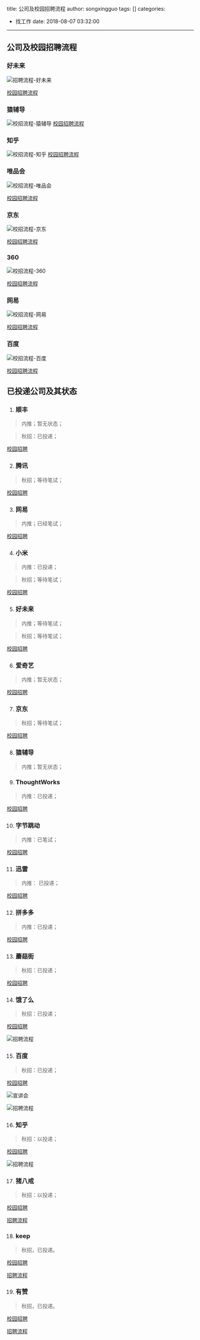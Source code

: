 title: 公司及校园招聘流程
author: songxingguo
tags: []
categories:
  - 找工作
date: 2018-08-07 03:32:00
---
## 公司及校园招聘流程

### 好未来

![招聘流程-好未来](http://p9myzkds7.bkt.clouddn.com/company-and-campus/%E6%8B%9B%E8%81%98%E6%B5%81%E7%A8%8B-%E5%A5%BD%E6%9C%AA%E6%9D%A5.png)

[校园招聘流程](http://job.100tal.com/xiaoyuanzp)


<!-- more -->

### 猿辅导

![校招流程-猿辅导](http://p9myzkds7.bkt.clouddn.com/company-and-campus/%E6%A0%A1%E6%8B%9B%E6%B5%81%E7%A8%8B-%E7%8C%BF%E8%BE%85%E5%AF%BC.png)
[校园招聘流程](https://mp.weixin.qq.com/s/POsIjYMVhZsHCjsUt2tOtA)


### 知乎

![校招流程-知乎](http://p9myzkds7.bkt.clouddn.com/company-and-compus/%E7%9F%A5%E4%B9%8E%E6%A0%A1%E6%8B%9B%E6%B5%81%E7%A8%8B.png)
[校园招聘流程](https://app.mokahr.com/campus_apply/zhihu#/?anchorName=7191143730&_k=i56e04)

### 唯品会

![校招流程-唯品会](http://p9myzkds7.bkt.clouddn.com/technical-requirement-and-review/%E5%94%AF%E5%93%81%E4%BC%9A%E6%8B%9B%E8%81%98%E6%B5%81%E7%A8%8B.png)

[校园招聘流程](http://campus.vip.com/rec_2.html)

### 京东

![校招流程-京东](http://p9myzkds7.bkt.clouddn.com/technical-requirement-and-review/%E4%BA%AC%E4%B8%9C%E6%8B%9B%E8%81%98%E6%B5%81%E7%A8%8B.png)

[校园招聘流程](http://campus.jd.com/web/talk/index?t=4)

### 360

![校招流程-360](http://p9myzkds7.bkt.clouddn.com/technical-requirement-and-review/360%E6%A0%A1%E6%8B%9B%E6%B5%81%E7%A8%8B.png)

[校园招聘流程](http://campus.chinahr.com/2019/qihu360/process_cur.html)

### 网易

![校招流程-网易](http://p9myzkds7.bkt.clouddn.com/technical-requirement-and-review/%E7%BD%91%E6%98%93%E6%A0%A1%E6%8B%9B%E6%B5%81%E7%A8%8B.png)

[校园招聘流程](https://campus.163.com/app/campus/recprodes)

### 百度

![校招流程-百度](http://p9myzkds7.bkt.clouddn.com/%E7%99%BE%E5%BA%A6%E6%A0%A1%E5%9B%AD%E6%8B%9B%E8%81%98.png)

[校园招聘流程](https://talent.baidu.com/external/baidu/campus.html#/process)

## 已投递公司及其状态

1. ### 顺丰
 
 > 内推；暂无状态；
 
 > 秋招：已投递；
 
 [校园招聘](https://xiaoyuan.zhaopin.com/IndexForLogin)

2. ### 腾讯
  
  > 秋招；等待笔试；
 
  [校园招聘](https://join.qq.com/preview.php)
 
3. ### 网易
 
  > 内推；已经笔试；
 
  [校园招聘](https://campus.163.com/app/personal/myResume?current=personalInfo)
  
4. ### 小米
 
  > 内推：已投递；
  
  > 秋招；等待笔试；
  
  [校园招聘](https://hr.xiaomi.com/user/index)
 
5. ### 好未来
 
  > 内推；等待笔试；
  
  > 秋招；等待笔试；
  
  [校园招聘](http://job.100tal.com/Portal/Apply/Index)
  
6. ### 爱奇艺

  > 内推；暂无状态；
  
  [校园招聘](http://zhaopin.iqiyi.com/job-detail-info.html?id=1829&isschool=1)
  
7. ### 京东

  > 秋招；等待笔试；
  
  [校园招聘](http://campus.jd.com/web/apply/myjob)

8. ### 猿辅导

  > 内推；暂无状态；
 
9. ### ThoughtWorks

  > 内推：已投递；
  
  [校园招聘](https://join.thoughtworks.cn/candidates/update/9478)
  
10. ### 字节跳动

  > 内推：已笔试；
  
  [校园招聘](https://job.bytedance.com/user/profile/)
  
11. ### 迅雷

  > 内推： 已投递；
  
  [校园招聘](http://campus.xunlei.com/personal_center.html)
  
12. ### 拼多多
 
   > 内推：已投递；
   
  [校园招聘](https://www.nowcoder.com/profile/178368744/resume)
  
13. ### 蘑菇街
  
  > 秋招：已投递；
  
  [校园招聘](http://job.mogujie.com/?ptp=1.HHDv9.0.0.oUN9qSF#/candidate?_k=34qwzi)
  
14. ### 饿了么

  > 秋招：已投递；
  
  [校园招聘](https://campus.ele.me/profile/delivery)
  
  ![招聘流程](http://p9myzkds7.bkt.clouddn.com/company-and-campus-recruitment/%E6%8B%9B%E8%81%98%E6%B5%81%E7%A8%8B-%E9%A5%BF%E4%BA%86%E4%B9%88.png)
  
15. ### 百度

  > 秋招：已投递；
  
  [校园招聘](https://talent.baidu.com/external/baidu/campus.html#/individualCenter)
  
  ![宣讲会](http://p9myzkds7.bkt.clouddn.com/company-and-campus-recruitment/%E5%AE%A3%E8%AE%B2%E4%BC%9A-%E7%99%BE%E5%BA%A6.png)
  
  ![招聘流程](http://p9myzkds7.bkt.clouddn.com/company-and-campus-recruitment/%E6%8B%9B%E8%81%98%E6%B5%81%E7%A8%8B-%E7%99%BE%E5%BA%A6.png)
  
16. ### 知乎

  > 秋招：以投递；
  
  [校园招聘](https://app.mokahr.com/campus_apply/zhihu#/candidateHome/applications?_k=vm2a5f)
  
  ![招聘流程](http://p9myzkds7.bkt.clouddn.com/company-and-campus-recruitment/%E6%A0%A1%E6%8B%9B%E6%B5%81%E7%A8%8B-%E7%9F%A5%E4%B9%8E.png)
  
17. ### 猪八戒

  > 秋招：以投递；
  
  [校园招聘](https://campus.zbj.com/account/apply.html)
  
  [招聘流程](https://campus.zbj.com/main/process/)
  
18. ### keep 
 
   > 秋招，已投递。
 
   [校园招聘](http://campus.gotokeep.com/#/candidateHome/applications?_k=tv2ay4)
   
   [招聘流程](http://campus.gotokeep.com/#/?anchorName=3036748595&sourceToken=&_k=5fzz0u)
 
19. ### 有赞 
 
   > 秋招，已投递。
 
   [校园招聘](http://campus.youzan.com/#/candidateHome/applications?_k=kwimtr)
   
   [招聘流程](http://campus.youzan.com/#/?anchorName=4846701023&sourceToken=&_k=x6rp0a)